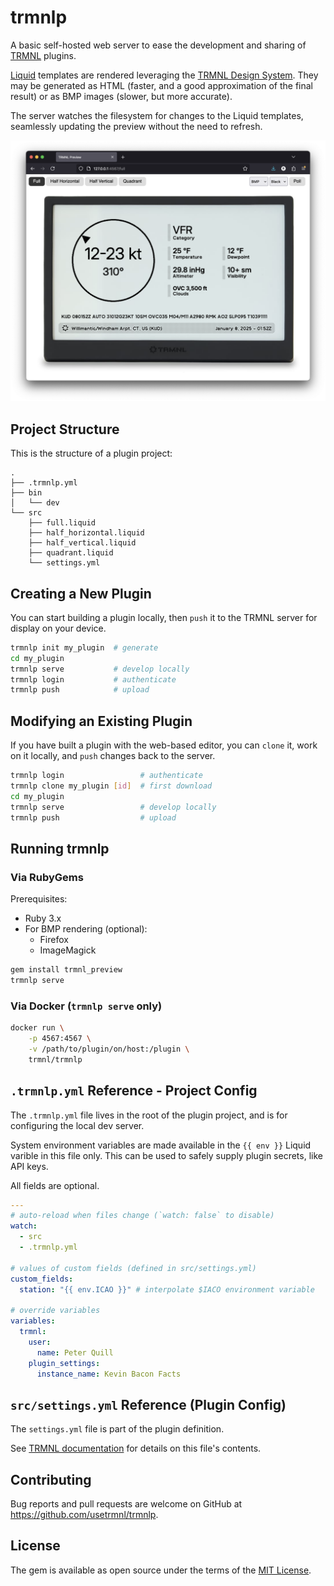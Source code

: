 # trmnlp

A basic self-hosted web server to ease the development and sharing of [TRMNL](https://usetrmnl.com/) plugins.

[Liquid](https://shopify.github.io/liquid/) templates are rendered leveraging the [TRMNL Design System](https://usetrmnl.com/framework). They may be generated as HTML (faster, and a good approximation of the final result) or as BMP images (slower, but more accurate).

The server watches the filesystem for changes to the Liquid templates, seamlessly updating the preview without the need to refresh.

![Screenshot](docs/preview.png)

## Project Structure

This is the structure of a plugin project:

```
.
├── .trmnlp.yml
├── bin
│   └── dev
└── src
    ├── full.liquid
    ├── half_horizontal.liquid
    ├── half_vertical.liquid
    ├── quadrant.liquid
    └── settings.yml
```

## Creating a New Plugin

You can start building a plugin locally, then `push` it to the TRMNL server for display on your device.

```sh
trmnlp init my_plugin  # generate
cd my_plugin
trmnlp serve           # develop locally
trmnlp login           # authenticate
trmnlp push            # upload
```

## Modifying an Existing Plugin

If you have built a plugin with the web-based editor, you can `clone` it, work on it locally, and `push` changes back to the server.

```sh
trmnlp login                 # authenticate
trmnlp clone my_plugin [id]  # first download
cd my_plugin
trmnlp serve                 # develop locally
trmnlp push                  # upload
```

## Running trmnlp

### Via RubyGems

Prerequisites:

- Ruby 3.x
- For BMP rendering (optional):
  - Firefox
  - ImageMagick

```sh
gem install trmnl_preview
trmnlp serve
```

### Via Docker (`trmnlp serve` only)

```sh
docker run \
    -p 4567:4567 \
    -v /path/to/plugin/on/host:/plugin \
    trmnl/trmnlp
```

## `.trmnlp.yml` Reference - Project Config

The `.trmnlp.yml` file lives in the root of the plugin project, and is for configuring the local dev server.

System environment variables are made available in the `{{ env }}` Liquid varible in this file only. This can be used to safely
supply plugin secrets, like API keys.

All fields are optional.

```yaml
---
# auto-reload when files change (`watch: false` to disable)
watch:
  - src
  - .trmnlp.yml

# values of custom fields (defined in src/settings.yml)
custom_fields:
  station: "{{ env.ICAO }}" # interpolate $IACO environment variable

# override variables
variables:
  trmnl:
    user:
      name: Peter Quill
    plugin_settings:
      instance_name: Kevin Bacon Facts

```

## `src/settings.yml` Reference (Plugin Config)

The `settings.yml` file is part of the plugin definition. 

See [TRMNL documentation](https://help.usetrmnl.com/en/articles/10542599-importing-and-exporting-private-plugins#h_581fb988f0) for details on this file's contents.

## Contributing

Bug reports and pull requests are welcome on GitHub at https://github.com/usetrmnl/trmnlp.

## License

The gem is available as open source under the terms of the [MIT License](https://opensource.org/licenses/MIT).
